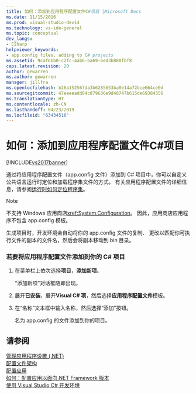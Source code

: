 ```yaml
---
title: 如何：添加到应用程序配置文件C#项目 |Microsoft Docs
ms.date: 11/15/2016
ms.prod: visual-studio-dev14
ms.technology: vs-ide-general
ms.topic: conceptual
dev_langs:
- CSharp
helpviewer_keywords:
- app.config files, adding to C# projects
ms.assetid: 9caf6bb0-c2fc-4ab6-ba69-bed3b880fbf8
caps.latest.revision: 20
author: gewarren
ms.author: gewarren
manager: jillfra
ms.openlocfilehash: b26a152567da3b6285653ba8e14a72bce664ce0d
ms.sourcegitcommit: 47eeeeadd84c879636e9d48747b615de69384356
ms.translationtype: HT
ms.contentlocale: zh-CN
ms.lasthandoff: 04/23/2019
ms.locfileid: "63434516"
---
```

# <a name="how-to-add-an-application-configuration-file-to-a-c-project"></a>如何：添加到应用程序配置文件C#项目
[!INCLUDE[vs2017banner](../includes/vs2017banner.md)]

通过将应用程序配置文件（app.config 文件）添加到 C# 项目中，你可以自定义公共语言运行时定位和加载程序集文件的方式。 有关应用程序配置文件的详细信息，请参阅[运行时如何定位程序集](http://msdn.microsoft.com/library/772ac6f4-64d2-4cfb-92fd-58096dcd6c34)。  
  
> [!NOTE]
> 不支持 Windows 应用商店<xref:System.Configuration>。 因此，应用商店应用程序不包含 app.config 模板。  
  
 生成项目时，开发环境会自动将你的 app.config 文件的复制、 更改以匹配你可执行文件的副本的文件名，然后会将副本移动到 bin 目录。  
  
### <a name="to-add-an-application-configuration-file-to-your-c-project"></a>若要将应用程序配置文件添加到你的 C# 项目  
  
1. 在菜单栏上依次选择**项目**，**添加新项**。  
  
     “添加新项”对话框随即出现。  
  
2. 展开**已安装**，展开**Visual C# 项**，然后选择**应用程序配置文件**模板。  
  
3. 在“名称”文本框中输入名称，然后选择“添加”按钮。  
  
     名为 app.config 的文件添加到你的项目。  
  
## <a name="see-also"></a>请参阅  
 [管理应用程序设置 (.NET)](../ide/managing-application-settings-dotnet.md)   
 [配置文件架构](http://msdn.microsoft.com/library/69003d39-dc8a-460c-a6be-e6d93e690b38)   
 [配置应用](http://msdn.microsoft.com/library/86bd26d3-737e-4484-9782-19b17f34cd1f)   
 [如何：配置应用以面向.NET Framework 版本](http://msdn.microsoft.com/5247b307-89ca-417b-8dd0-e8f9bd2f4717)   
 [使用 Visual Studio C# 开发环境](../csharp-ide/using-the-visual-studio-development-environment-for-csharp.md)